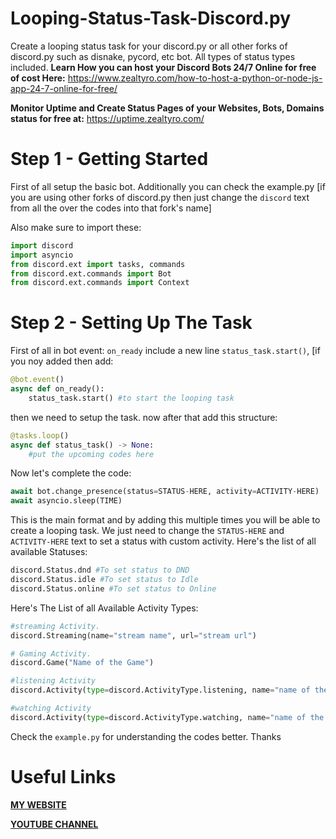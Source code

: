 # Looping-Status-Task-Discord.py
Create a looping status task for your discord.py or all other forks of discord.py such as disnake, pycord, etc bot. All types of status types included.
**Learn How you can host your Discord Bots 24/7 Online for free of cost Here:**
https://www.zealtyro.com/how-to-host-a-python-or-node-js-app-24-7-online-for-free/

**Monitor Uptime and Create Status Pages of your Websites, Bots, Domains status for free at:**
https://uptime.zealtyro.com/

# Step 1 - Getting Started 
First of all setup the basic bot. Additionally you can check the example.py [if you are using other forks of discord.py then just change the `discord` text from all the over the codes into that fork's name]

Also make sure to import these:
```py
import discord
import asyncio
from discord.ext import tasks, commands
from discord.ext.commands import Bot
from discord.ext.commands import Context
```
# Step 2 - Setting Up The Task
First of all in bot event: `on_ready` include a new line ```status_task.start()```,
[if you noy added then add:
```py
@bot.event()
async def on_ready():
    status_task.start() #to start the looping task
```
then we need to setup the task. now after that add this structure:
```py
@tasks.loop()
async def status_task() -> None:
    #put the upcoming codes here
```
Now let's complete the code:
```py
await bot.change_presence(status=STATUS-HERE, activity=ACTIVITY-HERE)
await asyncio.sleep(TIME)
```
This is the main format and by adding this multiple times you will be able to create a looping task. We just need to change the `STATUS-HERE` and `ACTIVITY-HERE` text to set a status with custom activity.
Here's the list of all available Statuses:
```py
discord.Status.dnd #To set status to DND
discord.Status.idle #To set status to Idle
discord.Status.online #To set status to Online
```
Here's The List of all Available Activity Types:
```py
#streaming Activity.
discord.Streaming(name="stream name", url="stream url")

# Gaming Activity.
discord.Game("Name of the Game")

#listening Activity
discord.Activity(type=discord.ActivityType.listening, name="name of the music")

#watching Activity
discord.Activity(type=discord.ActivityType.watching, name="name of the movie")
```
Check the `example.py` for understanding the codes better. Thanks

# Useful Links
**[MY WEBSITE](https://zealtyro.com)**

**[YOUTUBE CHANNEL](https://youtube.com/ZealTyro)**
